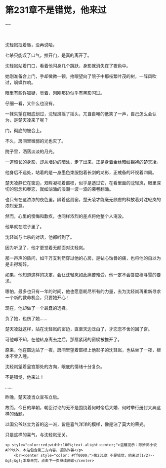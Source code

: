 # 第231章不是错觉，他来过
~~
    	    <p name="pagetop" href="javascript:void(0);" onclick="return false" style="line-height: 35px;padding: 10px;color: #333;"> </p><p>沈轻岚抿着唇，没再说哈。</p><p>七杀只能叹了口气，推开门，是真的离开了。</p><p>沈轻岚站着门口，看着他闪身几个跳跃，身影就消失在了夜色中。</p><p>她刚准备合上门，手却微微一顿，抬眼望向了院子中那枝繁叶茂的树，一阵风吹过，飒飒作响。</p><p>眼里有些许狐疑，觉着，刚刚那边似乎有黑影闪过。</p><p>仔细一看，又什么也没有。</p><p>一抹失望在眼底划过，沈轻岚摇了摇头，兀自自嘲的低笑了一声，自己怎么会认为，是楚天凌来了呢？</p><p>门，彻底的被合上。</p><p>不久，房间里微弱的光也灭了。</p><p>院子里，洒落淡淡的月光。</p><p>一道颀长的身影，却从墙边的暗处，走了出来，正是身着金丝暗纹锦袍的楚天凌。</p><p>他身后不远处，站着的是一身墨色束服抱着长剑的龙影，正戒备的环视着四周。</p><p>楚天凌静伫在窗边，双眸凝视着窗棂，似乎是透过它，在看里面的沈轻岚，眼里深切的思念和眷恋，就如汹涌的浪潮一波一波的袭卷翻涌。</p><p>也只有在这浓浓的夜色里，隔着这扇窗，楚天凌才能毫无顾虑的释放着对沈轻岚的浓烈爱意。</p><p>然而，心里的懊悔和歉疚，也同样浓烈的差点将他整个人淹没。</p><p>他早就在院子里了。</p><p>沈轻岚与七杀的对话，他都听到了。</p><p>因为听见了，他才更觉着无颜面对沈轻岚。</p><p>那一声声的质问，如千万支利箭穿过他的心房，是钻心蚀骨的痛，也将他的自以为是击得粉碎。</p><p>如果，他知道这样的决定，会让沈轻岚如此痛苦难受，他一定不会答应穆寻雪的要求。</p><p>哪怕，最多也只有一年的时间，他也愿意耗尽所有的力量，去为沈轻岚再重新寻求一个新的救命机会，只要她开心！</p><p>现在，他却做了一个最蠢的选择。</p><p>负了她，也伤了她……</p><p>楚天凌就这样，站在沈轻岚的窗边，直至天边泛白了，才恋恋不舍的回了宫。</p><p>可他却不知，在他转身离去之后，那扇紧闭的窗棂被推开了。</p><p>原来，他在窗边站了一夜，房间里望着窗棂上他影子的沈轻岚，也枯坐了一夜，根本不曾入睡。</p><p>沈轻岚望着皇宫那处的方向，眼底的情绪十分复杂。</p><p>不是错觉，他来过！</p><p>……</p><p>昨晚，楚天凌当众宣布立后。</p><p>故而，今日的早朝，朝臣讨论的无不是围绕着何时帝后大婚、何时举行册封大典这样的话题。</p><p>以国公爷赵立为首的这一派，皆是喜气洋洋的模样，像是沾了莫大的荣光。</p><p>只是这样的喜气，与沈轻岚无关。</p>
    	
   	<p style="color:red;width:100%;text-alight:center;">温馨提示：除妙阅小说APP以外，本站包含第三方内容，谨防诈骗</p>
    	<br><center style="color: #ff0000;">第231章 不是错觉，他来过(1/2)--&gt;&gt;本章未完，点击下一页继续阅读</center>
    	